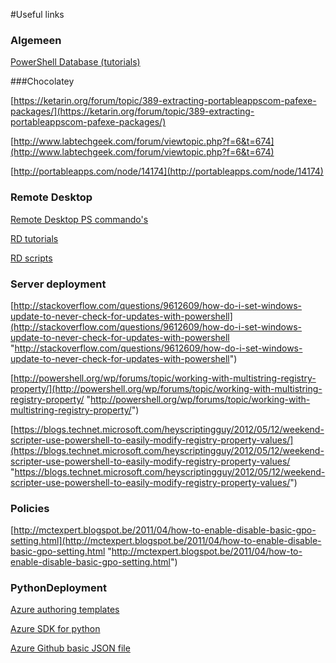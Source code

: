 #Useful links

### Algemeen

[PowerShell Database (tutorials)](http://ss64.com/)


###Chocolatey

[https://ketarin.org/forum/topic/389-extracting-portableappscom-pafexe-packages/](https://ketarin.org/forum/topic/389-extracting-portableappscom-pafexe-packages/)

[http://www.labtechgeek.com/forum/viewtopic.php?f=6&t=674](http://www.labtechgeek.com/forum/viewtopic.php?f=6&t=674)

[http://portableapps.com/node/14174](http://portableapps.com/node/14174)

### Remote Desktop

[Remote Desktop PS commando's](https://technet.microsoft.com/en-us/library/jj215451)

[RD tutorials](http://social.technet.microsoft.com/wiki/contents/articles/12835.using-powershell-to-install-configure-and-maintain-rds-in-windows-server-2012.aspx)

[RD scripts](http://ryanmangansitblog.com/2013/07/07/rds-session-depolyment-powershell-script-for-rds-2012/)

### Server deployment 

[http://stackoverflow.com/questions/9612609/how-do-i-set-windows-update-to-never-check-for-updates-with-powershell](http://stackoverflow.com/questions/9612609/how-do-i-set-windows-update-to-never-check-for-updates-with-powershell "http://stackoverflow.com/questions/9612609/how-do-i-set-windows-update-to-never-check-for-updates-with-powershell")

[http://powershell.org/wp/forums/topic/working-with-multistring-registry-property/](http://powershell.org/wp/forums/topic/working-with-multistring-registry-property/ "http://powershell.org/wp/forums/topic/working-with-multistring-registry-property/")

[https://blogs.technet.microsoft.com/heyscriptingguy/2012/05/12/weekend-scripter-use-powershell-to-easily-modify-registry-property-values/](https://blogs.technet.microsoft.com/heyscriptingguy/2012/05/12/weekend-scripter-use-powershell-to-easily-modify-registry-property-values/ "https://blogs.technet.microsoft.com/heyscriptingguy/2012/05/12/weekend-scripter-use-powershell-to-easily-modify-registry-property-values/")

### Policies
[http://mctexpert.blogspot.be/2011/04/how-to-enable-disable-basic-gpo-setting.html](http://mctexpert.blogspot.be/2011/04/how-to-enable-disable-basic-gpo-setting.html "http://mctexpert.blogspot.be/2011/04/how-to-enable-disable-basic-gpo-setting.html")

### PythonDeployment

[Azure authoring templates](https://azure.microsoft.com/en-us/documentation/articles/resource-group-authoring-templates/)

[Azure SDK for python](https://azure-sdk-for-python.readthedocs.org/en/latest/index.html)

[Azure Github basic JSON file](https://github.com/Azure/azure-quickstart-templates/blob/master/201-specialized-vm-in-existing-vnet/azuredeploy.json)
